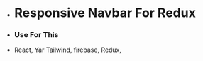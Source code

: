 * <h1>Responsive Navbar For Redux</h1>

 * <h3>Use For This</h3>
* React, Yar Tailwind, firebase, Redux,
